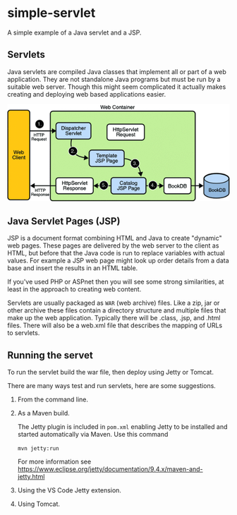 # simple-servlet

A simple example of a Java servlet and a JSP. 



## Servlets

Java servlets are compiled Java classes that implement all or part of a web application. They are not standalone Java programs but must be run by a suitable web server.  Though this might seem complicated it actually makes creating and deploying web based applications easier.

![Example servlet architecture](images/servlet-diag.gif)

## Java Servlet Pages (JSP)

JSP is a document format combining HTML and Java to create "dynamic" web pages. These pages are delivered by the web server to the client as HTML, but before that the Java code is run to replace variables with actual values.  For example a JSP web page might look up order details from a data base and insert the results in an HTML table. 

If you've used PHP or ASPnet then you will see some strong similarities, at least in the approach to creating web content.

Servlets are usually packaged as ``WAR`` (web archive) files. Like a zip, jar or other archive these files contain a directory structure and multiple files that make up the web application.  Typically there will be .class, .jsp, and .html files. There will also be a web.xml file that describes the mapping of URLs to servlets.

## Running the servet

To run the servlet build the war file, then deploy using Jetty or Tomcat.

There are many ways test and run servlets, here are some suggestions.

1. From the command line.

1. As a Maven build.

    The Jetty plugin is included in ```pom.xml``` enabling Jetty to be installed and started automatically via Maven.  Use this command

    ```mvn jetty:run```

    For more information see https://www.eclipse.org/jetty/documentation/9.4.x/maven-and-jetty.html 

1. Using the VS Code Jetty extension.

1. Using Tomcat.



